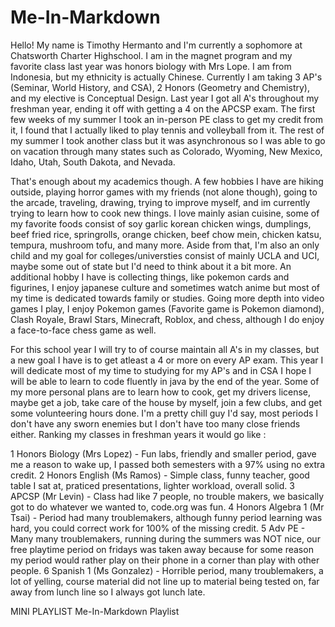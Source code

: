 # Me-In-Markdown
Hello! My name is Timothy Hermanto and I'm currently a sophomore at Chatsworth Charter Highschool. I am in the magnet program and my favorite class last year was honors biology with Mrs Lope. I am from Indonesia, but my ethnicity is actually Chinese. Currently I am taking 3 AP's (Seminar, World History, and CSA), 2 Honors (Geometry and Chemistry), and my elective is Conceptual Design. Last year I got all A's throughout my freshman year, ending it off with getting a 4 on the APCSP exam. The first few weeks of my summer I took an in-person PE class to get my credit from it, I found that I actually liked to play tennis and volleyball from it. The rest of my summer I took another class but it was asynchronous so I was able to go on vacation through many states such as Colorado, Wyoming, New Mexico, Idaho, Utah, South Dakota, and Nevada.

That's enough about my academics though. A few hobbies I have are hiking outside, playing horror games with my friends (not alone though), going to the arcade, traveling, drawing, trying to improve myself, and im currently trying to learn how to cook new things. I love mainly asian cuisine, some of my favorite foods consist of soy garlic korean chicken wings, dumplings, beef fried rice, springrolls, orange chicken, beef chow mein, chicken katsu, tempura, mushroom tofu, and many more. Aside from that, I'm also an only child and my goal for colleges/universties consist of  mainly UCLA and UCI, maybe some out of state but I'd need to think about it a bit more. An additional hobby I have is collecting things, like pokemon cards and figurines, I enjoy japanese culture and sometimes watch anime but most of my time is dedicated towards family or studies. Going more depth into video games I play, I enjoy Pokemon games (Favorite game is Pokemon diamond), Clash Royale, Brawl Stars, Minecraft, Roblox, and chess, although I do enjoy a face-to-face chess game as well. 

For this school year I will try to of course maintain all A's in my classes, but a new goal I have is to get atleast a 4 or more on every AP exam. This year I will dedicate most of my time to studying for my AP's and in CSA I hope I will be able to learn to code fluently in java by the end of the year. Some of my more personal plans are to learn how to cook, get my drivers license, maybe get a job, take care of the house by myself, join a few clubs, and get some volunteering hours done. I'm a pretty chill guy I'd say, most periods I don't have any sworn enemies but I don't have too many close friends either. Ranking my classes in freshman years it would go like :

1 Honors Biology (Mrs Lopez) - Fun labs, friendly and smaller period, gave me a reason to wake up, I passed both semesters with a 97% using no extra credit.
2 Honors English (Ms Ramos) - Simple class, funny teacher, good table I sat at, praticed presentations, lighter workload, overall solid.
3 APCSP (Mr Levin) - Class had like 7 people, no trouble makers, we basically got to do whatever we wanted to, code.org was fun.
4 Honors Algebra 1 (Mr Tsai) - Period had many troublemakers, although funny period learning was hard, you could correct work for 100% of the missing credit.
5 Adv PE - Many many troublemakers, running during the summers was NOT nice, our free playtime period on fridays was taken away because for some reason my period would rather play on their phone in a corner than play with other people.
6 Spanish 1 (Ms Gonzalez) - Horrible period, many troublemakers, a lot of yelling, course material did not line up to material being tested on, far away from lunch line so I always got lunch late.

MINI PLAYLIST
Me-In-Markdown Playlist
